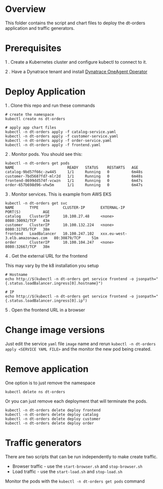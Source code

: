 # Overview 

This folder contains the script and chart files to deploy the dt-orders application and traffic generators.

# Prerequisites

1 . Create a Kubernetes cluster and configure kubectl to connect to it. 

2 . Have a Dynatrace tenant and install [Dynatrace OneAgent Operator](https://www.dynatrace.com/support/help/technology-support/cloud-platforms/kubernetes/deploy-oneagent-k8/)  

# Deploy Application

1 . Clone this repo and run these commands
```
# create the namespace
kubectl create ns dt-orders

# apply app chart files
kubectl -n dt-orders apply -f catalog-service.yaml
kubectl -n dt-orders apply -f customer-service.yaml
kubectl -n dt-orders apply -f order-service.yaml
kubectl -n dt-orders apply -f frontend.yaml
```

2 . Monitor pods.  You should see this:
```
kubectl -n dt-orders get pods
NAME                        READY   STATUS    RESTARTS   AGE
catalog-9bd57f66c-zw445     1/1     Running   0          6m48s
customer-7bd5687fd7-mlr2d   1/1     Running   0          6m48s
frontend-8699dd574f-vcwzn   1/1     Running   0          6m47s
order-657b698d96-vhw5m      1/1     Running   0          6m47s
```

3 . Monitor services.  This is example from AWS EKS
```
kubectl -n dt-orders get svc
NAME       TYPE           CLUSTER-IP       EXTERNAL-IP                       PORT(S)          AGE
catalog    ClusterIP      10.100.27.48     <none>                            8080:30092/TCP   43m
customer   ClusterIP      10.100.132.224   <none>                            8080:31785/TCP   38m
frontend   LoadBalancer   10.100.247.102   xxx.eu-west-3.elb.amazonaws.com   80:30879/TCP     51m
order      ClusterIP      10.100.104.247   <none>                            8080:32667/TCP   38m
```

4 . Get the external URL for the frontend

This may vary by the k8 installation you setup

```
# Hostname
echo http://$(kubectl -n dt-orders get service frontend -o jsonpath="{.status.loadBalancer.ingress[0].hostname}")

# IP
echo http://$(kubectl -n dt-orders get service frontend -o jsonpath="{.status.loadBalancer.ingress[0].ip")
```

5 . Open the frontend URL in a browser

# Change image versions

Just edit the service `yaml` file `image` name and rerun `kubectl -n dt-orders apply <SERVICE YAML FILE>` and the monitor the new pod being created.

# Remove application

One option is to just remove the namespace

```
kubectl delete ns dt-orders
```

Or you can just remove each deployment that will terminate the pods.

```
kubectl -n dt-orders delete deploy frontend
kubectl -n dt-orders delete deploy catalog
kubectl -n dt-orders delete deploy customer
kubectl -n dt-orders delete deploy order
```

# Traffic generators

There are two scripts that can be run independently to make create traffic.
* Browser traffic - use the `start-browser.sh` and `stop-browser.sh`
* Load traffic - use the `start-load.sh` and `stop-load.sh`

Monitor the pods with the `kubectl -n dt-orders get pods` command